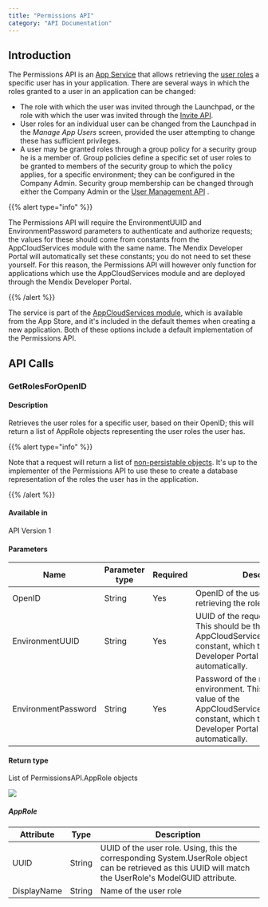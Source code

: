 ```yaml
---
title: "Permissions API"
category: "API Documentation"
---
```



## Introduction

The Permissions API is an [App Service](/refguide/consumed-app-services) that allows retrieving the [user roles](/refguide/user-roles) a specific user has in your application. There are several ways in which the roles granted to a user in an application can be changed:

*   The role with which the user was invited through the Launchpad, or the role with which the user was invited through the [Invite API](invite-api).
*   User roles for an individual user can be changed from the Launchpad in the _Manage App Users_ screen, provided the user attempting to change these has sufficient privileges.
*   A user may be granted roles through a group policy for a security group he is a member of. Group policies define a specific set of user roles to be granted to members of the security group to which the policy applies, for a specific environment; they can be configured in the Company Admin. Security group membership can be changed through either the Company Admin or the [User Management API](user-management-api) .

{{% alert type="info" %}}

The Permissions API will require the EnvironmentUUID and EnvironmentPassword parameters to authenticate and authorize requests; the values for these should come from constants from the AppCloudServices module with the same name. The Mendix Developer Portal will automatically set these constants; you do not need to set these yourself. For this reason, the Permissions API will however only function for applications which use the AppCloudServices module and are deployed through the Mendix Developer Portal.

{{% /alert %}}

The service is part of the [AppCloudServices module](https://appstore.home.mendix.com/link/app/934/Mendix/AppCloudServices), which is available from the App Store, and it's included in the default themes when creating a new application. Both of these options include a default implementation of the Permissions API.

## API Calls

### GetRolesForOpenID

#### Description

Retrieves the user roles for a specific user, based on their OpenID; this will return a list of AppRole objects representing the user roles the user has.

{{% alert type="info" %}}

Note that a request will return a list of [non-persistable objects](/refguide/persistability). It's up to the implementer of the Permissions API to use these to create a database representation of the roles the user has in the application.

{{% /alert %}}

#### Available in

API Version 1

#### Parameters

| Name | Parameter type | Required | Description |
| --- | --- | --- | --- |
| OpenID | String | Yes | OpenID of the user for which you are retrieving the roles. |
| EnvironmentUUID | String | Yes | UUID of the requesting environment. This should be the value of the AppCloudServices.EnvironmentUUID constant, which the Mendix Developer Portal will fill in automatically. |
| EnvironmentPassword | String | Yes | Password of the requesting environment. This should be the value of the AppCloudServices.EnvironmentUUID constant, which the Mendix Developer Portal will fill in automatically. |

#### Return type

List of PermissionsAPI.AppRole objects

![](attachments/18449570/18582265.png)

##### AppRole

| Attribute | Type | Description |
| --- | --- | --- |
| UUID | String | UUID of the user role. Using, this the corresponding System.UserRole object can be retrieved as this UUID will match the UserRole's ModelGUID attribute. |
| DisplayName | String | Name of the user role |
